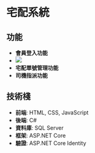 # 宅配系統


## 功能

- **會員登入功能**
- ![](https://github.com/james12390/jamesmvc/edit/master/實作照片)
- **宅配單號管理功能**
- **司機指派功能**

## 技術棧

- **前端**: HTML, CSS, JavaScript
- **後端**: C#
- **資料庫**: SQL Server
- **框架**: ASP.NET Core
- **驗證**: ASP.NET Core Identity
